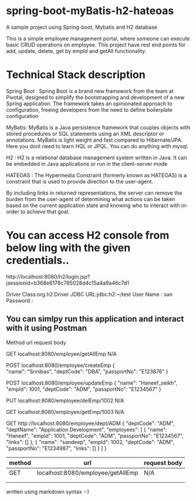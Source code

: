 # spring-boot-myBatis-h2-hateoas
A sample project using Spring-boot, Mybatis and H2 database

This is a simple employee management portal, where someone can execute basic CRUD operations on employee.
This project have rest end points for add, update, delete, get by empId and getAll functionality.

# Technical Stack description

Spring Boot : Spring Boot is a brand new framework from the team at Pivotal, designed to simplify the bootstrapping and development of a new Spring application. The framework takes an opinionated approach to configuration, freeing developers from the need to define boilerplate configuration

MyBatis: MyBatis is a Java persistence framework that couples objects with stored procedures or SQL statements using an XML descriptor or annotations.
MyBatis is light weight and fast compared to Hibernate/JPA. Here you dont need to learn HQL or JPQL. You can do anything with mysql.

H2 : H2 is a relational database management system written in Java. It can be embedded in Java applications or run in the client-server mode

HATEOAS : The Hypermedia Constraint (formerly known as HATEOAS) is a constraint that is used to provide direction to the user-agent.

By including links in returned representations, the server can remove the burden from the user-agent of determining what actions can be taken based on the current application state and knowing who to interact with in-order to achieve that goal.

# You can access H2 console from below ling with the given credentials..

http://localhost:8080/h2/login.jsp?jsessionid=b368e6178c785028d4c15a4a9a46c7d1

Driver Class:org.h2.Driver
JDBC URL:jdbc:h2:~/test
User Name : san
Password :


## You can simlpy run this application and interact with it using Postman

Method                       url                           request body        

GET            localhost:8080/employee/getAllEmp        N/A                    


POST            localhost:8080/employee/createEmp       {                       
                                                            "name": "Srinibas",
                                                            "deptCode": "DBA",
                                                            "passportNo": "E123876"
                                                            }                       
                                                            
                                                            
                                                            
POST            localhost:8080/employee/updateEmp        {
                                                            "name": "Haneef_seikh",
                                                            "empId": 1001,
                                                            "deptCode": "ADM",
                                                            "passportNo": "E1234567"
                                                          }                                                           
                                                            
PUT           localhost:8080/employee/delEmp/1002         N/A


GET           localhost:8080/employee/getEmp/1003          N/A

GET           http://localhost:8080/employee/dept/ADM     {
                                                              "deptCode": "ADM",
                                                              "deptName": "Application Development",
                                                              "employees": [
                                                                  {
                                                                      "name": "Haneef",
                                                                      "empId": 1001,
                                                                      "deptCode": "ADM",
                                                                      "passportNo": "E1234567",
                                                                      "links": []
                                                                  },
                                                                  {
                                                                      "name": "sandeep",
                                                                      "empId": 1002,
                                                                      "deptCode": "ADM",
                                                                      "passportNo": "E1234987",
                                                                      "links": []
                                                                  }
                                                              ]
                                                          }                                     

| method  	|   url	|   request body	|  
|---	|---	|---	|
|  GET 	|  localhost:8080/employee/getAllEmp 	| N/A  	| 
|   	|   	|   	|   
|   	|   	|   	|   	



written using markdown syntax :-)
